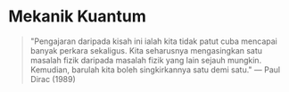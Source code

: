 # Mekanik Kuantum

<!-- TODO Masukkan sumber dan konteks -->

> "Pengajaran daripada kisah ini ialah kita tidak patut cuba mencapai banyak perkara sekaligus. Kita seharusnya mengasingkan satu masalah fizik daripada masalah fizik yang lain sejauh mungkin. Kemudian, barulah kita boleh singkirkannya satu demi satu."
> — Paul Dirac (1989)

<!-- TODO Akan di isi -->

